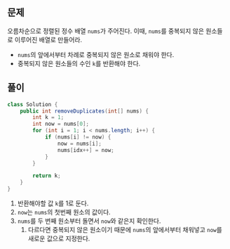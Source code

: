 ## 문제

오름차순으로 정렬된 정수 배열 `nums`가 주어진다. 이때, `nums`를 중복되지 않은 원소들로 이루어진 배열로 만들어라.

- `nums`의 앞에서부터 차례로 중복되지 않은 원소로 채워야 한다.
- 중복되지 않은 원소들의 수인 `k`를 반환해야 한다.

## 풀이

```java
class Solution {
    public int removeDuplicates(int[] nums) {
        int k = 1;
        int now = nums[0];
        for (int i = 1; i < nums.length; i++) {
            if (nums[i] != now) {
                now = nums[i];
                nums[idx++] = now;
            }
        }

        return k;
    }
}
```

1. 반환해야할 값 `k`를 1로 둔다.
2. `now`는 `nums`의 첫번째 원소의 값이다.
3. `nums`를 두 번째 원소부터 돌면서 `now`와 같은지 확인한다.
    1. 다르다면 중복되지 않은 원소이기 때문에 `nums`의 앞에서부터 채워넣고 `now`를 새로운 값으로 지정한다.
